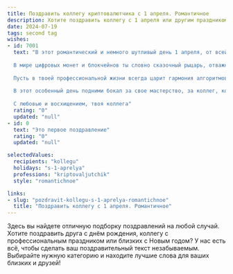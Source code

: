 ```yaml
---
title: Поздравить коллегу криптовалютчика с 1 апреля. Романтичное
description: Хотите поздравить коллегу с 1 апреля или другим праздником? Наш ИИ создаст незабываемое поздравление, а вы обязательно выделитесь среди других.  
date: 2024-07-19
tags: second tag
wishes:
- id: 7001
  text: "В этот романтический и немного шутливый день 1 апреля, от всей души поздравляю тебя, мой дорогой криптовалютчик, с этим замечательным праздником.
  
  В мире цифровых монет и блокчейнов ты словно сказочный рыцарь, отважно покоряющий закодированные просторы. Твои знания и опыт превращают запутанный лабиринт криптовалют в захватывающий квест, в котором ты всегда одерживаешь верх.
  
  Пусть в твоей профессиональной жизни всегда царит гармония алгоритмов и баланс портфелей. Желаю тебе острых ощущений, подобных головокружительным взлетам биткоина, и стабильности, такой же непоколебимой, как курс эфириума.
  
  В этот особенный день подними бокал за свое мастерство, за коллег, которые разделяют твою страсть к цифровому золоту, и за яркое будущее, которое ты строишь своими руками.
  
  С любовью и восхищением, твоя коллега"
  rating: "0"
  updated: "null"
- id: 0
  text: "Это первое поздравление"
  rating: "0"
  updated: "null"

selectedValues:
  recipients: "kollegu"
  holidays: "s-1-aprelya"
  professions: "kriptovaljutchik"
  style: "romantichnoe"

links:
- slug: "pozdravit-kollegu-s-1-aprelya-romantichnoe"
  title: "Поздравить коллегу с 1 апреля. Романтичное"
---
```


Здесь вы найдете отличную подборку поздравлений на любой случай. 
Хотите поздравить друга с днём рождения, коллегу с профессиональным праздником или близких с Новым годом? У нас есть всё, чтобы сделать ваш поздравительный текст незабываемым. Выбирайте нужную категорию и находите лучшие слова для ваших близких и друзей!
